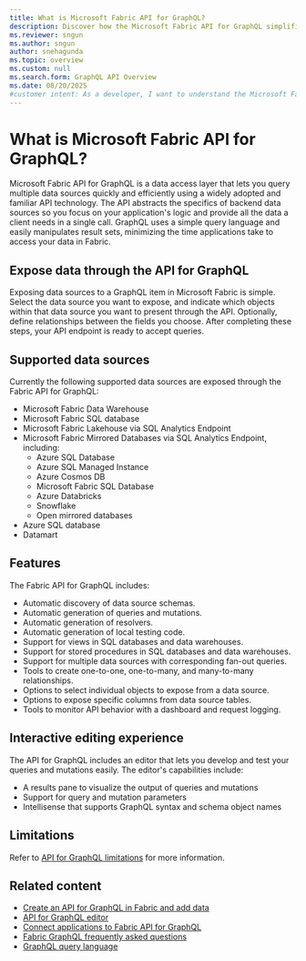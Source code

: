 ```yaml
---
title: What is Microsoft Fabric API for GraphQL?  
description: Discover how the Microsoft Fabric API for GraphQL simplifies querying multiple data sources using a familiar API technology, enabling faster application development.
ms.reviewer: sngun
ms.author: sngun
author: snehagunda
ms.topic: overview
ms.custom: null
ms.search.form: GraphQL API Overview
ms.date: 08/20/2025
#customer intent: As a developer, I want to understand the Microsoft Fabric API for GraphQL so that I can efficiently query multiple data sources using a familiar API technology.
---
```


# What is Microsoft Fabric API for GraphQL?

Microsoft Fabric API for GraphQL is a data access layer that lets you query multiple data sources quickly and efficiently using a widely adopted and familiar API technology. The API abstracts the specifics of backend data sources so you focus on your application's logic and provide all the data a client needs in a single call. GraphQL uses a simple query language and easily manipulates result sets, minimizing the time applications take to access your data in Fabric.

## Expose data through the API for GraphQL

Exposing data sources to a GraphQL item in Microsoft Fabric is simple. Select the data source you want to expose, and indicate which objects within that data source you want to present through the API. Optionally, define relationships between the fields you choose. After completing these steps, your API endpoint is ready to accept queries.

## Supported data sources

Currently the following supported data sources are exposed through the Fabric API for GraphQL:

- Microsoft Fabric Data Warehouse
- Microsoft Fabric SQL database
- Microsoft Fabric Lakehouse via SQL Analytics Endpoint
- Microsoft Fabric Mirrored Databases via SQL Analytics Endpoint, including:
  - Azure SQL Database
  - Azure SQL Managed Instance
  - Azure Cosmos DB
  - Microsoft Fabric SQL Database
  - Azure Databricks
  - Snowflake
  - Open mirrored databases
- Azure SQL database
- Datamart

## Features

The Fabric API for GraphQL includes:

- Automatic discovery of data source schemas.
- Automatic generation of queries and mutations.
- Automatic generation of resolvers.
- Automatic generation of local testing code.
- Support for views in SQL databases and data warehouses.
- Support for stored procedures in SQL databases and data warehouses.
- Support for multiple data sources with corresponding fan-out queries.
- Tools to create one-to-one, one-to-many, and many-to-many relationships.
- Options to select individual objects to expose from a data source.
- Options to expose specific columns from data source tables.
- Tools to monitor API behavior with a dashboard and request logging.

## Interactive editing experience

The API for GraphQL includes an editor that lets you develop and test your queries and mutations easily. The editor's capabilities include:

- A results pane to visualize the output of queries and mutations
- Support for query and mutation parameters
- Intellisense that supports GraphQL syntax and schema object names

## Limitations

Refer to [API for GraphQL limitations](api-graphql-limits.md) for more information.

## Related content

- [Create an API for GraphQL in Fabric and add data](get-started-api-graphql.md)
- [API for GraphQL editor](api-graphql-editor.md)
- [Connect applications to Fabric API for GraphQL](connect-apps-api-graphql.md)
- [Fabric GraphQL frequently asked questions](graphql-faq.yml)
- [GraphQL query language](https://graphql.org/learn)
